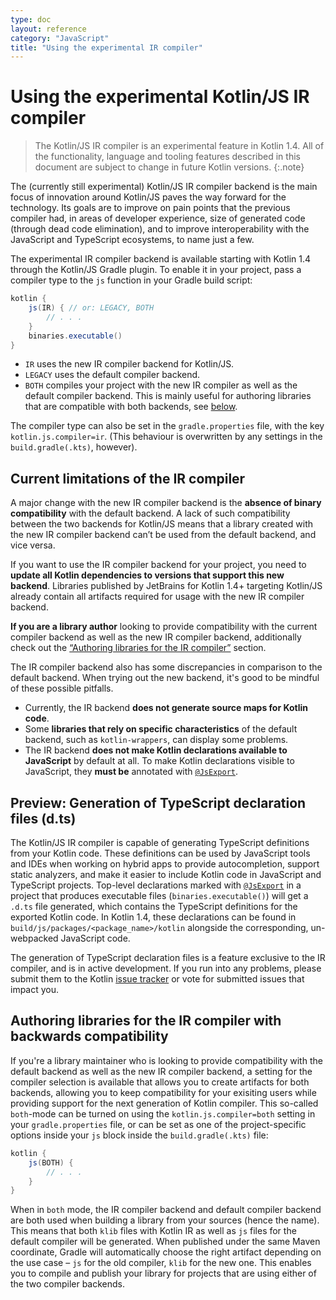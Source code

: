 ```yaml
---
type: doc
layout: reference
category: "JavaScript"
title: "Using the experimental IR compiler"
---
```

# Using the experimental Kotlin/JS IR compiler

> The Kotlin/JS IR compiler is an experimental feature in Kotlin 1.4. All of the functionality, language
and tooling features described in this document are subject to change in future Kotlin versions.
{:.note}

The (currently still experimental) Kotlin/JS IR compiler backend is the main focus of innovation around Kotlin/JS paves the way forward for the technology. Its goals are to improve on pain points that the previous compiler had, in areas of developer experience, size of generated code (through dead code elimination), and to improve interoperability with the JavaScript and TypeScript ecosystems, to name just a few.

The experimental IR compiler backend is available starting with Kotlin 1.4 through the Kotlin/JS Gradle plugin. To enable it in your project, pass a compiler type to the `js` function in your Gradle build script:

<!--suppress ALL -->
<div class="sample" markdown="1" mode="groovy" theme="idea">

```groovy
kotlin {
    js(IR) { // or: LEGACY, BOTH
        // . . .
    }
    binaries.executable()
}
```

</div>

- `IR` uses the new IR compiler backend for Kotlin/JS.
- `LEGACY` uses the default compiler backend.
- `BOTH` compiles your project with the new IR compiler as well as the default compiler backend. This is mainly useful for authoring libraries that are compatible with both backends, see [below](#authoring-libraries-for-the-ir-compiler-with-backwards-compatibility).

The compiler type can also be set in the `gradle.properties` file, with the key `kotlin.js.compiler=ir`. (This behaviour is overwritten by any settings in the `build.gradle(.kts)`, however).

## Current limitations of the IR compiler

A major change with the new IR compiler backend is the **absence of binary compatibility** with the default backend. A lack of such compatibility between the two backends for Kotlin/JS means that a library created with the new IR compiler backend can’t be used from the default backend, and vice versa.

If you want to use the IR compiler backend for your project, you need to **update all Kotlin dependencies to versions that support this new backend**. Libraries published by JetBrains for Kotlin 1.4+ targeting Kotlin/JS already contain all artifacts required for usage with the new IR compiler backend.

**If you are a library author** looking to provide compatibility with the current compiler backend as well as the new IR compiler backend, additionally check out the [“Authoring libraries for the IR compiler”](#authoring-libraries-for-the-ir-compiler-with-backwards-compatibility) section.

The IR compiler backend also has some discrepancies in comparison to the default backend. When trying out the new backend, it's good to be mindful of these possible pitfalls.
- Currently, the IR backend **does not generate source maps for Kotlin code**.
- Some **libraries that rely on specific characteristics** of the default backend, such as `kotlin-wrappers`, can display some problems.
- The IR backend **does not make Kotlin declarations available to JavaScript** by default at all. To make Kotlin declarations visible to JavaScript, they **must be** annotated with [`@JsExport`](js-to-kotlin-interop.html#jsexport-annotation).

## Preview: Generation of TypeScript declaration files (d.ts)
The Kotlin/JS IR compiler is capable of generating TypeScript definitions from your Kotlin code. These definitions can be used by JavaScript tools and IDEs when working on hybrid apps to provide autocompletion, support static analyzers, and make it easier to include Kotlin code in JavaScript and TypeScript projects.
Top-level declarations marked with [`@JsExport`](js-to-kotlin-interop.html#jsexport-annotation) in a project that produces executable files (`binaries.executable()`) will get a `.d.ts` file generated, which contains the TypeScript definitions for the exported Kotlin code.
In Kotlin 1.4, these declarations can be found in `build/js/packages/<package_name>/kotlin` alongside the corresponding, un-webpacked JavaScript code.

The generation of TypeScript declaration files is a feature exclusive to the IR compiler, and is in active development. If you run into any problems, please submit them to the Kotlin [issue tracker](https://youtrack.jetbrains.com/issues?q=%23%7BKJS:%20d.ts%20generation%7D) or vote for submitted issues that impact you. 

## Authoring libraries for the IR compiler with backwards compatibility

If you're a library maintainer who is looking to provide compatibility with the default backend as well as the new IR compiler backend, a setting for the compiler selection is available that allows you to create artifacts for both backends, allowing you to keep compatibility for your exisiting users while providing support for the next generation of Kotlin compiler. This so-called `both`-mode can be turned on using the `kotlin.js.compiler=both` setting in your `gradle.properties` file, or can be set as one of the project-specific options inside your `js` block inside the `build.gradle(.kts)` file:

```groovy
kotlin {
    js(BOTH) {
        // . . .
    }
}
```

When in `both` mode, the IR compiler backend and default compiler backend are both used when building a library from your sources (hence the name). This means that both `klib` files with Kotlin IR as well as `js` files for the default compiler will be generated. When published under the same Maven coordinate, Gradle will automatically choose the right artifact depending on the use case – `js` for the old compiler, `klib` for the new one. This enables you to compile and publish your library for projects that are using either of the two compiler backends.
